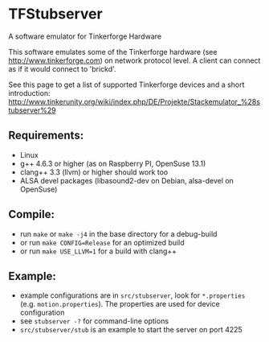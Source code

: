 TFStubserver
============

A software emulator for Tinkerforge Hardware

This software emulates some of the Tinkerforge hardware (see
http://www.tinkerforge.com) on network protocol level. A client
can connect as if it would connect to 'brickd'.


See this page to get a list of supported Tinkerforge devices
and a short introduction:
http://www.tinkerunity.org/wiki/index.php/DE/Projekte/Stackemulator_%28stubserver%29

Requirements:
-------------
* Linux
* g++ 4.6.3 or higher (as on Raspberry PI, OpenSuse 13.1)
* clang++ 3.3 (llvm) or higher should work too
* ALSA devel packages (libasound2-dev on Debian, alsa-devel on OpenSuse)

Compile:
--------
* run ``make`` or ``make -j4`` in the base directory for a debug-build
* or run ``make CONFIG=Release`` for an optimized build
* or run ``make USE_LLVM=1`` for a build with clang++

Example:
--------
* example configurations are in ``src/stubserver``, look for ``*.properties``
  (e.g. ``motion.properties``). The properties are used for device configuration
* see ``stubserver -?`` for command-line options
* ``src/stubserver/stub`` is an example to start the server on port 4225
